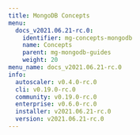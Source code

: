 ```yaml
---
title: MongoDB Concepts
menu:
  docs_v2021.06.21-rc.0:
    identifier: mg-concepts-mongodb
    name: Concepts
    parent: mg-mongodb-guides
    weight: 20
menu_name: docs_v2021.06.21-rc.0
info:
  autoscaler: v0.4.0-rc.0
  cli: v0.19.0-rc.0
  community: v0.19.0-rc.0
  enterprise: v0.6.0-rc.0
  installer: v2021.06.21-rc.0
  version: v2021.06.21-rc.0
---
```


